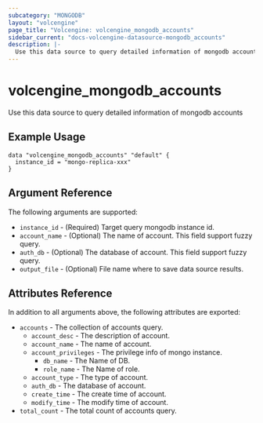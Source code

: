 ```yaml
---
subcategory: "MONGODB"
layout: "volcengine"
page_title: "Volcengine: volcengine_mongodb_accounts"
sidebar_current: "docs-volcengine-datasource-mongodb_accounts"
description: |-
  Use this data source to query detailed information of mongodb accounts
---
```

# volcengine_mongodb_accounts
Use this data source to query detailed information of mongodb accounts
## Example Usage
```hcl
data "volcengine_mongodb_accounts" "default" {
  instance_id = "mongo-replica-xxx"
}
```
## Argument Reference
The following arguments are supported:
* `instance_id` - (Required) Target query mongodb instance id.
* `account_name` - (Optional) The name of account. This field support fuzzy query.
* `auth_db` - (Optional) The database of account. This field support fuzzy query.
* `output_file` - (Optional) File name where to save data source results.

## Attributes Reference
In addition to all arguments above, the following attributes are exported:
* `accounts` - The collection of accounts query.
    * `account_desc` - The description of account.
    * `account_name` - The name of account.
    * `account_privileges` - The privilege info of mongo instance.
        * `db_name` - The Name of DB.
        * `role_name` - The Name of role.
    * `account_type` - The type of account.
    * `auth_db` - The database of account.
    * `create_time` - The create time of account.
    * `modify_time` - The modify time of account.
* `total_count` - The total count of accounts query.


